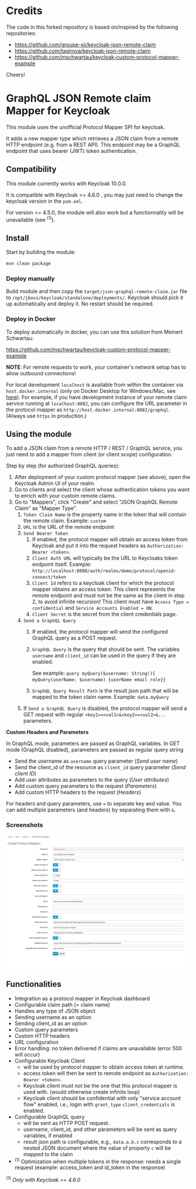 # Credits

The code in this forked repository is based on/inspired by the following repositories:

- https://github.com/groupe-sii/keycloak-json-remote-claim
- https://github.com/tagirova/keycloak-json-remote-claim
- https://github.com/mschwartau/keycloak-custom-protocol-mapper-example

Cheers!

# GraphQL JSON Remote claim Mapper for Keycloak

This module uses the unofficial Protocol Mapper SPI for keycloak.

It adds a new mapper type which retrieves a JSON claim from a remote HTTP endpoint (e.g. from a REST API).
This endpoint may be a GraphQL endpoint that uses bearer (JWT) token authentication. 

## Compatibility

This module currently works with Keycloak 10.0.0.

It is compatible with Keycloak >= 4.6.0 , you may just need to change the keycloak version in the ```pom.xml```.

For version <= 4.5.0, the module will also work but a functionnality will be unavailable (see <sup>(1)</sup>).

## Install

Start by building the module:

```Bash
mvn clean package
```

### Deploy manually

Build module and then copy the `target/json-graphql-remote-claim.jar` file to `/opt/jboss/keycloak/standalone/deployments/`. 
Keycloak should pick it up automatically and deploy it. 
No restart should be required.

### Deploy in Docker

To deploy automatically in docker, you can use this solution from Meinert Schwartau:

https://github.com/mschwartau/keycloak-custom-protocol-mapper-example

**NOTE**: For remote requests to work, your container's network setup has to 
allow outbound connections! 

For local development `localhost` is 
available from within the container via `host.docker.internal` 
(only on Docker Desktop for Windows/Mac, 
see [here](https://docs.docker.com/docker-for-windows/networking/#use-cases-and-workarounds)). 
For example, if you have development instance of your remote claim service running at `localhost:8082`, 
you can configure the URL parameter in the protocol mapper as `http://host.docker.internal:8082/graphql`. 
(Always use `https` in production.)

## Using the module

To add a JSON claim from a remote HTTP / REST / GraphQL service, 
you just need to add a mapper from client (or client scope) configuration.

Step by step (for authorized GraphQL queries):

1. After deployment of your custom protocol mapper (see above), open the Keycloak Admin UI of your realm.
2. Go to clients and select the client whose authentication tokens you want to enrich with your custom remote claims.
3. Go to "Mappers", click "Create" and select "JSON GraphQL Remote Claim" as "Mapper Type".
    1. `Token Claim Name` is the property name in the token that will contain the remote claim. 
    Example: `custom`
    1. `URL` is the URL of the remote endpoint
    1. `Send Bearer Token`
        1. If enabled, the protocol mapper will obtain an access token from Keycloak and 
        put it into the request headers as `Authorization: Bearer <token>`.
        1. `Client Auth URL` will typically be the URL to Keycloaks token endpoint itself. 
        Example: `http://localhost:8080/auth/realms/demo/protocol/openid-connect/token`
        1. `Client Id` refers to a keycloak client for which the protocol mapper obtains an 
        access token. This client represents the remote endpoint and must not be the same 
        as the client in step 2, to avoid infinite recursion! This client must have `Access Type = confidential` and `Service Accounts Enabled = ON`.
        1. `Client Secret` is the secret from the client credentials page.
    1. `Send a GraphQL Query`
        1. If enabled, the protocol mapper will send the configured GraphQL query as a POST request.
        1. `GraphQL Query` is the query that should be sent. 
        The variables `username` and `client_id` can be used in the query if they are enabled. 
        
            See example: `query myQuery($username: String!){ myQuery(userName: $username) {userName email role}}`
        
        1. `GraphQL Query Result Path` is the result json path that will be mapped to the token claim name. Example: `data.myQuery`
    1. If `Send a GraphQL Query` is disabled, the protocol mapper will send a GET request with regular `<key1>=<val1>&<key2>=<val2>&...` parameters.


**Custom Headers and Parameters**

In GraphQL mode, parameters are passed as GraphQL variables. In GET mode (GraphQL disabled), parameters are passed as regular query string

- Send the username as ```username``` query parameter (*Send user name*)
- Send the client_id of the resource as ```client_id``` query parameter (*Send client ID*)
- Add user attributes as parameters to the query (*User attributes*)
- Add custom query parameters to the request (*Parameters*)
- Add custom HTTP headers to the request (*Headers*)

For headers and query parameters, use ```=``` to separate key and value. You can add multiple parameters (and headers) by separating them with ```&```.

### Screenshots

![CreateMapper](./assets/images/CreateMapper.png)


## Functionalities

- Integration as a protocol mapper in Keycloak dashboard
- Configurable claim path (= claim name)
- Handles any type of JSON object
- Sending username as an option
- Sending client_id as an option
- Custom query parameters
- Custom HTTP headers
- URL configuration
- Error handling: no token delivered if claims are unavailable (error 500 will occur)
- Configurable Keycloak Client
    - will be used by protocol mapper to obtain access token at runtime. 
    - access token will then be sent to remote endpoint as `Authorization: Bearer <token>`.
    - Keycloak client must not be the one that this protocol mapper is used with. (would otherwise create infinite loop)
    - Keycloak client should be confidential with only "service account flow" enabled, i.e., login with `grant_type` `client_credentials` is enabled.
- Configurable GraphQL query
    - will be sent as HTTP POST request. 
    - username, client_id, and other parameters will be sent as query variables, if enabled
    - result json path is configurable, e.g., `data.a.b.c` corresponds to a nested JSON document where the value of property `c` will be mapped to the claim
- <sup>(1)</sup> Optimization when multiple tokens in the response: needs a single request (example: access_token and id_token in the response)

<sup>(1)</sup> *Only with Keycloak >= 4.6.0*